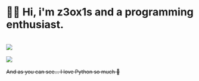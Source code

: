 <h1>👨‍💻 Hi, i'm z3ox1s and a programming enthusiast.</h1>
<br>
<a href="https://github.com/anuraghazra/github-readme-stats">
  <img src="https://github-readme-stats.vercel.app/api/?username=z3ox1s&theme=dark"/>
</a>
<br>
<br>
<a href="https://github.com/anuraghazra/github-readme-stats">
  <img src="https://github-readme-stats.vercel.app/api/top-langs/?username=z3ox1s&layout=compact&theme=dark"/>
</a>
<br>
<br>
<strike>And as you can see... I love Python so much 🐍</strike>
